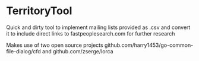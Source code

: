 # TerritoryTool
Quick and dirty tool to implement mailing lists provided as .csv and convert it to include direct links to fastpeoplesearch.com for further research

Makes use of two open source projects github.com/harry1453/go-common-file-dialog/cfd and github.com/zserge/lorca
